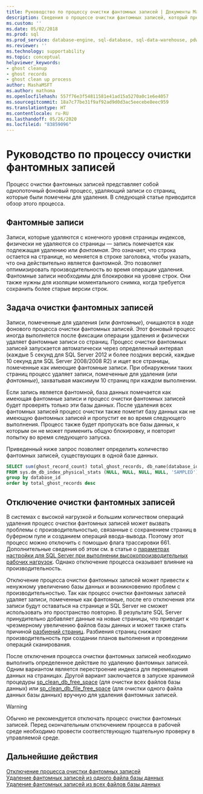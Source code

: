 ```yaml
---
title: Руководство по процессу очистки фантомных записей | Документы Майкрософт
description: Сведения о процессе очистки фантомных записей, который представляет собой фоновый процесс, удаляющий записи со страниц, которые были помечены для удаления, в SQL Server.
ms.custom: ''
ms.date: 05/02/2018
ms.prod: sql
ms.prod_service: database-engine, sql-database, sql-data-warehouse, pdw
ms.reviewer: ''
ms.technology: supportability
ms.topic: conceptual
helpviewer_keywords:
- ghost cleanup
- ghost records
- ghost clean up process
author: MashaMSFT
ms.author: mathoma
ms.openlocfilehash: 557f76e3f54811581e41ad15a5270a0c1e6e4057
ms.sourcegitcommit: 18a7c77be31f9af92ad9d0d3ac5eecebe8eec959
ms.translationtype: HT
ms.contentlocale: ru-RU
ms.lasthandoff: 05/26/2020
ms.locfileid: "83859096"
---
```

# <a name="ghost-cleanup-process-guide"></a>Руководство по процессу очистки фантомных записей

Процесс очистки фантомных записей представляет собой однопоточный фоновый процесс, удаляющий записи со страниц, которые были помечены для удаления. В следующей статье приводится обзор этого процесса.

## <a name="ghost-records"></a>Фантомные записи

Записи, которые удаляются с конечного уровня страницы индексов, физически не удаляются со страницы — запись помечается как подлежащая удалению или *фантомная*. Это означает, что строка остается на странице, но меняется в строке заголовка, чтобы указать, что она действительно является фантомной. Это позволяет оптимизировать производительность во время операции удаления. Фантомные записи необходимы для блокировки на уровне строк. Они также нужны для изоляции моментального снимка, когда требуется сохранить более старые версии строк.

## <a name="ghost-record-cleanup-task"></a>Задача очистки фантомных записей

Записи, помеченные для удаления (или *фантомные*), очищаются в ходе фонового процесса очистки фантомных записей. Этот фоновый процесс иногда выполняется после фиксации операции удаления и физически удаляет фантомные записи со страниц. Процесс очистки фантомных записей запускается автоматически через определенный интервал (каждые 5 секунд для SQL Server 2012 и более поздних версий, каждые 10 секунд для SQL Server 2008/2008 R2) и ищет все страницы, помеченные как имеющие фантомные записи. При обнаружении таких страниц процесс удаляет записи, помеченные для удаления (или *фантомные*), захватывая максимум 10 страниц при каждом выполнении.

Если запись является фантомной, база данных помечается как имеющая фантомные записи и процесс очистки фантомных записей будет проверять только эти базы данных. После удаления всех фантомных записей процесс очистки также пометит базу данных как не имеющую фантомных записей и пропустит ее во время следующего выполнения. Процесс также будет пропускать все базы данных, к которым он не может применить общую блокировку, и повторит попытку во время следующего запуска.

Приведенный ниже запрос позволяет определить количество фантомных записей, существующих в одной базе данных. 

 ```sql
 SELECT sum(ghost_record_count) total_ghost_records, db_name(database_id) 
 FROM sys.dm_db_index_physical_stats (NULL, NULL, NULL, NULL, 'SAMPLED')
 group by database_id
 order by total_ghost_records desc
```

## <a name="disable-the-ghost-cleanup"></a>Отключение очистки фантомных записей

В системах с высокой нагрузкой и большим количеством операций удаления процесс очистки фантомных записей может вызвать проблемы с производительностью, связанные с сохранением страниц в буферном пуле и созданием операций ввода-вывода. Поэтому этот процесс можно отключить с помощью флага трассировки 661. Дополнительные сведения об этом см. в статье о [параметрах настройки для SQL Server при выполнении высокопроизводительных рабочих нагрузок](https://support.microsoft.com/help/920093/tuning-options-for-sql-server-when-running-in-high-performance-workloa). Однако отключение процесса оказывает влияние на производительность.

Отключение процесса очистки фантомных записей может привести к ненужному увеличению базы данных и возникновению проблем с производительностью. Так как процесс очистки фантомных записей удаляет записи, помеченные как фантомные, после его отключения эти записи будут оставаться на странице и SQL Server не сможет использовать это пространство повторно. В результате SQL Server принудительно добавляет данные на новые страницы, что приводит к чрезмерному увеличению файлов базы данных и может также стать причиной [разбиений страниц](indexes/specify-fill-factor-for-an-index.md). Разбиения страниц снижают производительность при создании планов выполнения и проведении операций сканирования. 

После отключения процесса очистки фантомных записей необходимо выполнить определенное действие по удалению фантомных записей. Одним вариантом является перестроение индекса для перемещения данных на страницах. Другой вариант заключается в запуске хранимой процедуры [sp_clean_db_free_space](system-stored-procedures/sp-clean-db-free-space-transact-sql.md) (для очистки всех файлов базы данных) или [sp_clean_db_file_free_space](system-stored-procedures/sp-clean-db-file-free-space-transact-sql.md) (для очистки одного файла данных базы данных) вручную для удаления фантомных записей.

 >[!warning]
 > Обычно не рекомендуется отключать процесс очистки фантомных записей. Перед окончательным отключением процесса в рабочей среде необходимо провести соответствующую тщательную проверку в управляемой среде.


## <a name="next-steps"></a>Дальнейшие действия  
[Отключение процесса очистки фантомных записей](https://support.microsoft.com/help/920093/tuning-options-for-sql-server-when-running-in-high-performance-workloa)
<br>[Удаление фантомных записей из одного файла базы данных](system-stored-procedures/sp-clean-db-file-free-space-transact-sql.md)
<br>[Удаление фантомных записей из всех файлов базы данных](system-stored-procedures/sp-clean-db-free-space-transact-sql.md)


